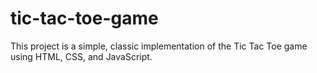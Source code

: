 # tic-tac-toe-game
This project is a simple, classic implementation of the Tic Tac Toe game using HTML, CSS, and JavaScript. 
